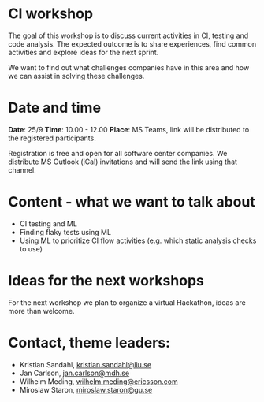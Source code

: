 # CI workshop
The goal of this workshop is to discuss current activities in CI, testing and code analysis. The expected outcome is to share experiences, find common activities and explore ideas for the next sprint. 

We want to find out what challenges companies have in this area and how we can assist in solving these challenges. 

# Date and time
**Date**: 25/9
**Time**: 10.00 - 12.00
**Place**: MS Teams, link will be distributed to the registered participants. 

Registration is free and open for all software center companies. We distribute MS Outlook (iCal) invitations and will send the link using that channel. 

# Content - what we want to talk about
* CI testing and ML
* Finding flaky tests using ML
* Using ML to prioritize CI flow activities (e.g. which static analysis checks to use)

# Ideas for the next workshops
For the next workshop we plan to organize a virtual Hackathon, ideas are more than welcome. 

# Contact, theme leaders:
* Kristian Sandahl, kristian.sandahl@liu.se
* Jan Carlson, jan.carlson@mdh.se
* Wilhelm Meding, wilhelm.meding@ericsson.com
* Miroslaw Staron, miroslaw.staron@gu.se 
